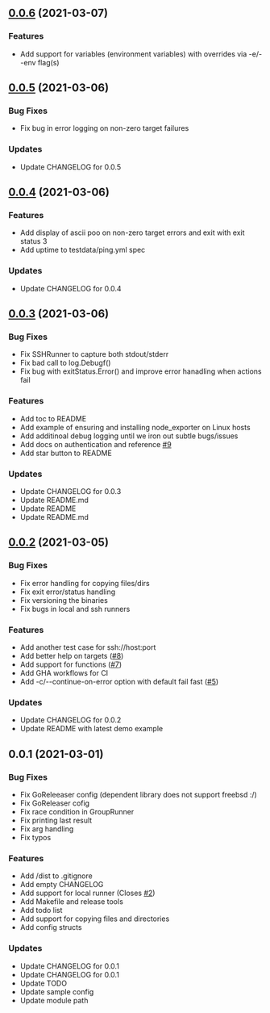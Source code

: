 
<a name="0.0.6"></a>
## [0.0.6](https://github.com/prologic/shops/compare/0.0.5...0.0.6) (2021-03-07)

### Features

* Add support for variables (environment variables) with overrides via -e/--env flag(s)


<a name="0.0.5"></a>
## [0.0.5](https://github.com/prologic/shops/compare/0.0.4...0.0.5) (2021-03-06)

### Bug Fixes

* Fix bug in error logging on non-zero target failures

### Updates

* Update CHANGELOG for 0.0.5


<a name="0.0.4"></a>
## [0.0.4](https://github.com/prologic/shops/compare/0.0.3...0.0.4) (2021-03-06)

### Features

* Add display of ascii poo on non-zero target errors and exit with exit status 3
* Add uptime to testdata/ping.yml spec

### Updates

* Update CHANGELOG for 0.0.4


<a name="0.0.3"></a>
## [0.0.3](https://github.com/prologic/shops/compare/0.0.2...0.0.3) (2021-03-06)

### Bug Fixes

* Fix SSHRunner to capture both stdout/stderr
* Fix bad call to log.Debugf()
* Fix bug with exitStatus.Error() and improve error hanadling when actions fail

### Features

* Add toc to README
* Add example of ensuring and installing node_exporter on Linux hosts
* Add additinoal debug logging until we iron out subtle bugs/issues
* Add docs on authentication and reference [#9](https://github.com/prologic/shops/issues/9)
* Add star button to README

### Updates

* Update CHANGELOG for 0.0.3
* Update README.md
* Update README
* Update README.md


<a name="0.0.2"></a>
## [0.0.2](https://github.com/prologic/shops/compare/0.0.1...0.0.2) (2021-03-05)

### Bug Fixes

* Fix error handling for copying files/dirs
* Fix exit error/status handling
* Fix versioning the binaries
* Fix bugs in local and ssh runners

### Features

* Add another test case for ssh://host:port
* Add better help on targets ([#8](https://github.com/prologic/shops/issues/8))
* Add support for functions ([#7](https://github.com/prologic/shops/issues/7))
* Add GHA workflows for CI
* Add -c/--continue-on-error option with default fail fast ([#5](https://github.com/prologic/shops/issues/5))

### Updates

* Update CHANGELOG for 0.0.2
* Update README with latest demo example


<a name="0.0.1"></a>
## 0.0.1 (2021-03-01)

### Bug Fixes

* Fix GoReleeaser config (dependent library does not support freebsd :/)
* Fix GoReleaser cofig
* Fix race condition in GroupRunner
* Fix printing last result
* Fix arg handling
* Fix typos

### Features

* Add /dist to .gitignore
* Add empty CHANGELOG
* Add support for local runner (Closes [#2](https://github.com/prologic/shops/issues/2))
* Add Makefile and release tools
* Add todo list
* Add support for copying files and directories
* Add config structs

### Updates

* Update CHANGELOG for 0.0.1
* Update CHANGELOG for 0.0.1
* Update TODO
* Update sample config
* Update module path

